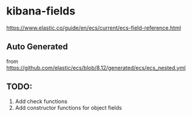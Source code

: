 # kibana-fields

https://www.elastic.co/guide/en/ecs/current/ecs-field-reference.html

## Auto Generated

from https://github.com/elastic/ecs/blob/8.12/generated/ecs/ecs_nested.yml

## TODO:

1. Add check functions
2. Add constructor functions for object fields

